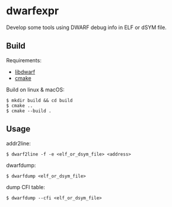 # dwarfexpr

Develop some tools using DWARF debug info in ELF or dSYM file.

## Build

Requirements:
* [libdwarf](https://github.com/davea42/libdwarf-code)
* [cmake](https://cmake.org/)

Build on linux & macOS:
```
$ mkdir build && cd build
$ cmake ..
$ cmake --build .
```

## Usage

addr2line:

```
$ dwarf2line -f -e <elf_or_dsym_file> <address>
```

dwarfdump:

```
$ dwarfdump <elf_or_dsym_file>
```

dump CFI table:
```
$ dwarfdump --cfi <elf_or_dsym_file>
```

